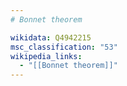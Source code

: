 ```yaml
---
# Bonnet theorem

wikidata: Q4942215
msc_classification: "53"
wikipedia_links:
  - "[[Bonnet theorem]]"
---
```


